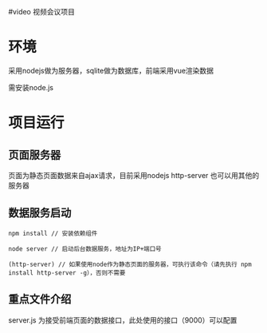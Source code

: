 #video
视频会议项目

# 环境

采用nodejs做为服务器，sqlite做为数据库，前端采用vue渲染数据

需安装node.js

# 项目运行

## 页面服务器

页面为静态页面数据来自ajax请求，目前采用nodejs http-server 也可以用其他的服务器

## 数据服务启动

	npm install // 安装依赖组件
	
	node server // 启动后台数据服务，地址为IP+端口号

	(http-server) // 如果使用node作为静态页面的服务器，可执行该命令（请先执行 npm install http-server -g），否则不需要

## 重点文件介绍

server.js 为接受前端页面的数据接口，此处使用的接口（9000）可以配置
